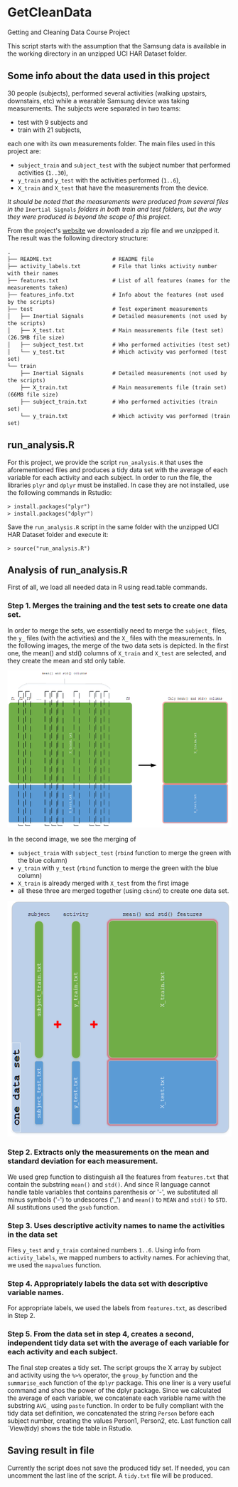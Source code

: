 # GetCleanData
Getting and Cleaning Data Course Project

This script starts with the assumption that the Samsung data is available
in the working directory in an unzipped UCI HAR Dataset folder.

## Some info about the data used in this project ##
30 people (subjects), performed several activities (walking upstairs, downstairs, etc) while a wearable
Samsung device was taking measurements. The subjects were separated in two teams:

* test with 9 subjects and
* train with 21 subjects,

each one with its own measurements folder.
The main files used in this project are:

* `subject_train` and `subject_test` with the subject number that performed activities (`1..30`),
* `y_train` and `y_test` with the activities performed (`1..6`),
* `X_train` and `X_test` that have the measurements from the device.

*It should be noted that the measurements were produced from several files in the* `Inertial Signals` *folders
in both train and test folders, but the way they were produced is beyond the scope of this project.*

From the project's [website](https://class.coursera.org/getdata-011/human_grading/view/courses/973498/assessments/3/submissions) we downloaded a zip file and we unzipped it.
The result was the following directory structure:

    .
    ├── README.txt                   # README file
    ├── activity_labels.txt          # File that links activity number with their names
    ├── features.txt                 # List of all features (names for the measurements taken)
    ├── features_info.txt            # Info about the features (not used by the scripts)
    ├── test                         # Test experiment measurements
    │   ├── Inertial Signals         # Detailed measurements (not used by the scripts)
    │   ├── X_test.txt               # Main measurements file (test set) (26.5MB file size)
    │   ├── subject_test.txt         # Who performed activities (test set)
    │   └── y_test.txt               # Which activity was performed (test set)
    └── train
        ├── Inertial Signals         # Detailed measurements (not used by the scripts)
        ├── X_train.txt              # Main measurements file (train set) (66MB file size)
        ├── subject_train.txt        # Who performed activities (train set)
        └── y_train.txt              # Which activity was performed (train set)

## run_analysis.R ##

For this project, we provide the script `run_analysis.R` that uses the aforementioned files and produces a tidy data set with the average of each variable for each activity and each subject. In order to run the file, the libraries `plyr` and `dplyr` must be installed. In case they are not installed, use the following commands in Rstudio:

    > install.packages("plyr")
    > install.packages("dplyr")

Save the `run_analysis.R` script in the same folder with the unzipped UCI HAR Dataset folder and execute it:

	> source("run_analysis.R")

## Analysis of run_analysis.R ##

First of all, we load all needed data in R using read.table commands.

### Step 1. Merges the training and the test sets to create one data set. ###
In order to merge the sets, we essentially need to merge the `subject_` files, the `y_` files (with the activities)
and the `X_` files with the measurements. In the following images, the merge of the two data sets is depicted.
In the first one, the mean() and std() columns of `X_train` and `X_test` are selected, and they create the mean and std
only table.

![X](https://raw.githubusercontent.com/sotirop/GetCleanData/master/X.png)

In the second image, we see the merging of

* `subject_train` with `subject_test` (`rbind` function to merge the green with the blue column)
* `y_train` with `y_test` (`rbind` function to merge the green with the blue column)
* `X_train` is already merged with `X_test` from the first image
* all these three are merged together (using `cbind`) to create one data set.

![one data set](https://raw.githubusercontent.com/sotirop/GetCleanData/master/one_data_set.png)


### Step 2. Extracts only the measurements on the mean and standard deviation for each measurement. ###
We used grep function to distinguish all the features from `features.txt` that contain the substring `mean()` and `std()`.
And since R language cannot handle table variables that contains parenthesis or '-',
we substituted all minus symbols ('-') to undescores ('_') and `mean()` to `MEAN` and `std()` to `STD`.
All sustitutions used the `gsub` function.

### Step 3. Uses descriptive activity names to name the activities in the data set ###
Files `y_test` and `y_train` contained numbers `1..6`. Using info from `activity_labels`,
we mapped numbers to activity names. For achieving that, we used the `mapvalues` function.

### Step 4. Appropriately labels the data set with descriptive variable names. ###
For appropriate labels, we used the labels from `features.txt`, as described in Step 2.

### Step 5. From the data set in step 4, creates a second, independent tidy data set with the average of each variable for each activity and each subject. ###
The final step creates a tidy set. The script groups the X array by
subject and activity using the `%>%` operator, the `group_by` function
and the `summarise_each` function of the `dplyr` package. This one
liner is a very useful command and shos the power of the dplyr
package. Since we calculated the average of each variable, we
concatenate each variable name with the substring `AVG_` using `paste`
function. In order to be fully compliant with the tidy data set
definition, we concatenated the string `Person` before each subject
number, creating the values Person1, Person2, etc. Last
function call `View(tidy) shows the tide table in Rstudio.


## Saving result in file ##
Currently the script does not save the produced tidy set. If needed, you can uncomment the last line of the script.
A `tidy.txt` file will be produced.
